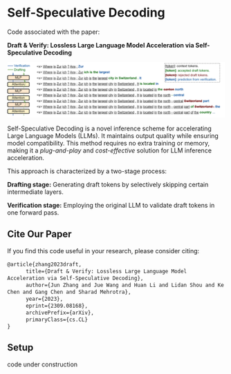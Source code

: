 # Self-Speculative Decoding
Code associated with the paper:

**Draft &amp; Verify: Lossless Large Language Model Acceleration via Self-Speculative Decoding**

![Overview](./intro.png)

Self-Speculative Decoding is a novel inference scheme for accelerating Large
Language Models (LLMs). It maintains output quality while ensuring model compatibility. This method requires no extra training or memory, making it a *plug-and-play* and *cost-effective* solution for LLM inference acceleration.

This approach is characterized by a two-stage process: 

**Drafting stage:** Generating draft tokens by selectively skipping certain intermediate layers.

**Verification stage:** Employing the original LLM to validate draft tokens in one forward pass.

## Cite Our Paper

If you find this code useful in your research, please consider citing:

```
@article{zhang2023draft,
      title={Draft & Verify: Lossless Large Language Model Acceleration via Self-Speculative Decoding}, 
      author={Jun Zhang and Jue Wang and Huan Li and Lidan Shou and Ke Chen and Gang Chen and Sharad Mehrotra},
      year={2023},
      eprint={2309.08168},
      archivePrefix={arXiv},
      primaryClass={cs.CL}
}
```

## Setup
code under construction
